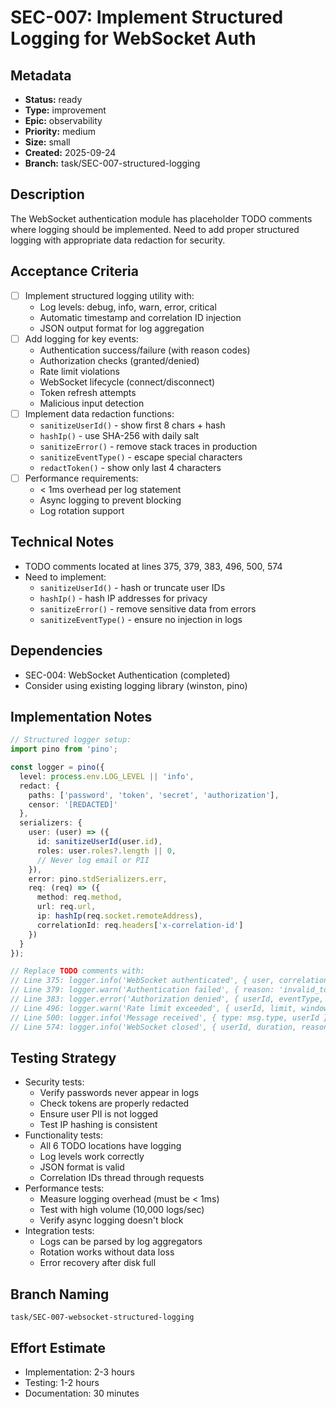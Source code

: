 # SEC-007: Implement Structured Logging for WebSocket Auth

## Metadata
- **Status:** ready
- **Type:** improvement
- **Epic:** observability
- **Priority:** medium
- **Size:** small
- **Created:** 2025-09-24
- **Branch:** task/SEC-007-structured-logging

## Description
The WebSocket authentication module has placeholder TODO comments where logging should be implemented. Need to add proper structured logging with appropriate data redaction for security.

## Acceptance Criteria
- [ ] Implement structured logging utility with:
  - Log levels: debug, info, warn, error, critical
  - Automatic timestamp and correlation ID injection
  - JSON output format for log aggregation
- [ ] Add logging for key events:
  - Authentication success/failure (with reason codes)
  - Authorization checks (granted/denied)
  - Rate limit violations
  - WebSocket lifecycle (connect/disconnect)
  - Token refresh attempts
  - Malicious input detection
- [ ] Implement data redaction functions:
  - `sanitizeUserId()` - show first 8 chars + hash
  - `hashIp()` - use SHA-256 with daily salt
  - `sanitizeError()` - remove stack traces in production
  - `sanitizeEventType()` - escape special characters
  - `redactToken()` - show only last 4 characters
- [ ] Performance requirements:
  - < 1ms overhead per log statement
  - Async logging to prevent blocking
  - Log rotation support

## Technical Notes
- TODO comments located at lines 375, 379, 383, 496, 500, 574
- Need to implement:
  - `sanitizeUserId()` - hash or truncate user IDs
  - `hashIp()` - hash IP addresses for privacy
  - `sanitizeError()` - remove sensitive data from errors
  - `sanitizeEventType()` - ensure no injection in logs

## Dependencies
- SEC-004: WebSocket Authentication (completed)
- Consider using existing logging library (winston, pino)

## Implementation Notes
```typescript
// Structured logger setup:
import pino from 'pino';

const logger = pino({
  level: process.env.LOG_LEVEL || 'info',
  redact: {
    paths: ['password', 'token', 'secret', 'authorization'],
    censor: '[REDACTED]'
  },
  serializers: {
    user: (user) => ({
      id: sanitizeUserId(user.id),
      roles: user.roles?.length || 0,
      // Never log email or PII
    }),
    error: pino.stdSerializers.err,
    req: (req) => ({
      method: req.method,
      url: req.url,
      ip: hashIp(req.socket.remoteAddress),
      correlationId: req.headers['x-correlation-id']
    })
  }
});

// Replace TODO comments with:
// Line 375: logger.info('WebSocket authenticated', { user, correlationId });
// Line 379: logger.warn('Authentication failed', { reason: 'invalid_token', ip });
// Line 383: logger.error('Authorization denied', { userId, eventType, permissions });
// Line 496: logger.warn('Rate limit exceeded', { userId, limit, window });
// Line 500: logger.info('Message received', { type: msg.type, userId });
// Line 574: logger.info('WebSocket closed', { userId, duration, reason });
```

## Testing Strategy
- Security tests:
  - Verify passwords never appear in logs
  - Check tokens are properly redacted
  - Ensure user PII is not logged
  - Test IP hashing is consistent
- Functionality tests:
  - All 6 TODO locations have logging
  - Log levels work correctly
  - JSON format is valid
  - Correlation IDs thread through requests
- Performance tests:
  - Measure logging overhead (must be < 1ms)
  - Test with high volume (10,000 logs/sec)
  - Verify async logging doesn't block
- Integration tests:
  - Logs can be parsed by log aggregators
  - Rotation works without data loss
  - Error recovery after disk full

## Branch Naming
`task/SEC-007-websocket-structured-logging`

## Effort Estimate
- Implementation: 2-3 hours
- Testing: 1-2 hours
- Documentation: 30 minutes